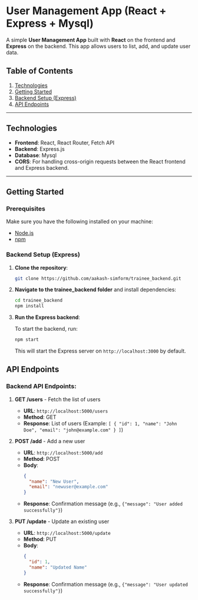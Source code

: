# User Management App (React + Express + Mysql)

A simple **User Management App** built with **React** on the frontend and **Express** on the backend. This app allows users to list, add, and update user data.

## Table of Contents

1. [Technologies](#technologies)
2. [Getting Started](#getting-started)
3. [Backend Setup (Express)](#backend-setup-express)
4. [API Endpoints](#api-endpoints)

---

## Technologies
- **Frontend**: React, React Router, Fetch API
- **Backend**: Express.js
- **Database**: Mysql
- **CORS**: For handling cross-origin requests between the React frontend and Express backend.

---

## Getting Started
### Prerequisites

Make sure you have the following installed on your machine:
- [Node.js](https://nodejs.org/)
- [npm](https://www.npmjs.com/)
### Backend Setup (Express)

1. **Clone the repository**:

   ```bash
   git clone https://github.com/aakash-simform/trainee_backend.git   
   ```

2. **Navigate to the trainee_backend folder** and install dependencies:

   ```bash
   cd trainee_backend
   npm install
   ```

3. **Run the Express backend**:

   To start the backend, run:

   ```bash
   npm start
   ```

   This will start the Express server on `http://localhost:3000` by default.


## API Endpoints

### **Backend API Endpoints**:

1. **GET /users** - Fetch the list of users
   - **URL**: `http://localhost:5000/users`
   - **Method**: GET
   - **Response**: List of users (Example: `[ { "id": 1, "name": "John Doe", "email": "john@example.com" } ]`)

2. **POST /add** - Add a new user
   - **URL**: `http://localhost:5000/add`
   - **Method**: POST
   - **Body**:
     ```json
     {
       "name": "New User",
       "email": "newuser@example.com"
     }
     ```
   - **Response**: Confirmation message (e.g., `{"message": "User added successfully"}`)

3. **PUT /update** - Update an existing user
   - **URL**: `http://localhost:5000/update`
   - **Method**: PUT
   - **Body**:
     ```json
     {
       "id": 1,
       "name": "Updated Name"
     }
     ```
   - **Response**: Confirmation message (e.g., `{"message": "User updated successfully"}`)
